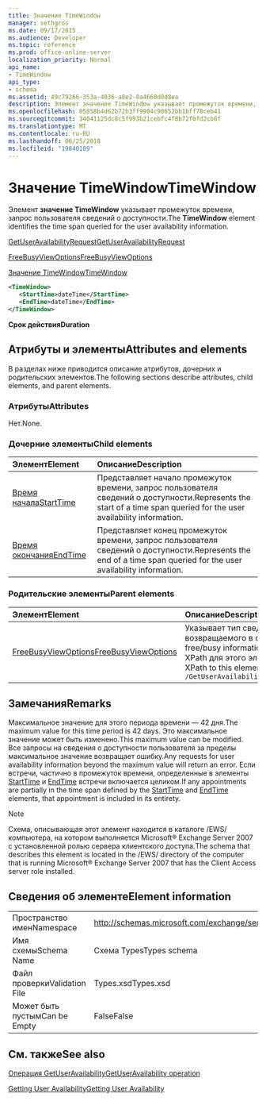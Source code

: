 ```yaml
---
title: Значение TimeWindow
manager: sethgros
ms.date: 09/17/2015
ms.audience: Developer
ms.topic: reference
ms.prod: office-online-server
localization_priority: Normal
api_name:
- TimeWindow
api_type:
- schema
ms.assetid: 49c79266-353a-4036-a8e2-8a4660d0d8ea
description: Элемент значение TimeWindow указывает промежуток времени, запрос пользователя сведений о доступности.
ms.openlocfilehash: 05858b4d62b72b3ff9904c90652bb1bff78ceb41
ms.sourcegitcommit: 34041125dc8c5f993b21cebfc4f8b72f0fd2cb6f
ms.translationtype: MT
ms.contentlocale: ru-RU
ms.lasthandoff: 06/25/2018
ms.locfileid: "19840189"
---
```

# <a name="timewindow"></a><span data-ttu-id="96f4e-103">Значение TimeWindow</span><span class="sxs-lookup"><span data-stu-id="96f4e-103">TimeWindow</span></span>

<span data-ttu-id="96f4e-104">Элемент **значение TimeWindow** указывает промежуток времени, запрос пользователя сведений о доступности.</span><span class="sxs-lookup"><span data-stu-id="96f4e-104">The **TimeWindow** element identifies the time span queried for the user availability information.</span></span> 
  
[<span data-ttu-id="96f4e-105">GetUserAvailabilityRequest</span><span class="sxs-lookup"><span data-stu-id="96f4e-105">GetUserAvailabilityRequest</span></span>](getuseravailabilityrequest.md)
  
[<span data-ttu-id="96f4e-106">FreeBusyViewOptions</span><span class="sxs-lookup"><span data-stu-id="96f4e-106">FreeBusyViewOptions</span></span>](freebusyviewoptions.md)
  
[<span data-ttu-id="96f4e-107">Значение TimeWindow</span><span class="sxs-lookup"><span data-stu-id="96f4e-107">TimeWindow</span></span>](timewindow.md)
  
```xml
<TimeWindow>
   <StartTime>dateTime</StartTime>
   <EndTime>dateTime</EndTime>
</TimeWindow>
```

 <span data-ttu-id="96f4e-108">**Срок действия**</span><span class="sxs-lookup"><span data-stu-id="96f4e-108">**Duration**</span></span>
## <a name="attributes-and-elements"></a><span data-ttu-id="96f4e-109">Атрибуты и элементы</span><span class="sxs-lookup"><span data-stu-id="96f4e-109">Attributes and elements</span></span>

<span data-ttu-id="96f4e-110">В разделах ниже приводится описание атрибутов, дочерних и родительских элементов.</span><span class="sxs-lookup"><span data-stu-id="96f4e-110">The following sections describe attributes, child elements, and parent elements.</span></span>
  
### <a name="attributes"></a><span data-ttu-id="96f4e-111">Атрибуты</span><span class="sxs-lookup"><span data-stu-id="96f4e-111">Attributes</span></span>

<span data-ttu-id="96f4e-112">Нет.</span><span class="sxs-lookup"><span data-stu-id="96f4e-112">None.</span></span>
  
### <a name="child-elements"></a><span data-ttu-id="96f4e-113">Дочерние элементы</span><span class="sxs-lookup"><span data-stu-id="96f4e-113">Child elements</span></span>

|<span data-ttu-id="96f4e-114">**Элемент**</span><span class="sxs-lookup"><span data-stu-id="96f4e-114">**Element**</span></span>|<span data-ttu-id="96f4e-115">**Описание**</span><span class="sxs-lookup"><span data-stu-id="96f4e-115">**Description**</span></span>|
|:-----|:-----|
|[<span data-ttu-id="96f4e-116">Время начала</span><span class="sxs-lookup"><span data-stu-id="96f4e-116">StartTime</span></span>](starttime.md) <br/> |<span data-ttu-id="96f4e-117">Представляет начало промежуток времени, запрос пользователя сведений о доступности.</span><span class="sxs-lookup"><span data-stu-id="96f4e-117">Represents the start of a time span queried for the user availability information.</span></span>  <br/> |
|[<span data-ttu-id="96f4e-118">Время окончания</span><span class="sxs-lookup"><span data-stu-id="96f4e-118">EndTime</span></span>](endtime.md) <br/> |<span data-ttu-id="96f4e-119">Представляет конец промежуток времени, запрос пользователя сведений о доступности.</span><span class="sxs-lookup"><span data-stu-id="96f4e-119">Represents the end of a time span queried for the user availability information.</span></span>  <br/> |
   
### <a name="parent-elements"></a><span data-ttu-id="96f4e-120">Родительские элементы</span><span class="sxs-lookup"><span data-stu-id="96f4e-120">Parent elements</span></span>

|<span data-ttu-id="96f4e-121">**Элемент**</span><span class="sxs-lookup"><span data-stu-id="96f4e-121">**Element**</span></span>|<span data-ttu-id="96f4e-122">**Описание**</span><span class="sxs-lookup"><span data-stu-id="96f4e-122">**Description**</span></span>|
|:-----|:-----|
|[<span data-ttu-id="96f4e-123">FreeBusyViewOptions</span><span class="sxs-lookup"><span data-stu-id="96f4e-123">FreeBusyViewOptions</span></span>](freebusyviewoptions.md) <br/> |<span data-ttu-id="96f4e-124">Указывает тип сведений о доступности, возвращаемого в ответе.</span><span class="sxs-lookup"><span data-stu-id="96f4e-124">Specifies the type of free/busy information returned in the response.</span></span>  <br/> <span data-ttu-id="96f4e-125">XPath для этого элемента:</span><span class="sxs-lookup"><span data-stu-id="96f4e-125">The following is the XPath to this element:</span></span>  <br/>  `/GetUserAvailabilityRequest/FreeBusyViewOptions` <br/> |
   
## <a name="remarks"></a><span data-ttu-id="96f4e-126">Замечания</span><span class="sxs-lookup"><span data-stu-id="96f4e-126">Remarks</span></span>

<span data-ttu-id="96f4e-127">Максимальное значение для этого периода времени — 42 дня.</span><span class="sxs-lookup"><span data-stu-id="96f4e-127">The maximum value for this time period is 42 days.</span></span> <span data-ttu-id="96f4e-128">Это максимальное значение может быть изменено.</span><span class="sxs-lookup"><span data-stu-id="96f4e-128">This maximum value can be modified.</span></span> <span data-ttu-id="96f4e-129">Все запросы на сведения о доступности пользователя за пределы максимальное значение возвращает ошибку.</span><span class="sxs-lookup"><span data-stu-id="96f4e-129">Any requests for user availability information beyond the maximum value will return an error.</span></span> <span data-ttu-id="96f4e-130">Если встречи, частично в промежуток времени, определенные в элементы [StartTime](starttime.md) и [EndTime](endtime.md) встречи включается целиком.</span><span class="sxs-lookup"><span data-stu-id="96f4e-130">If any appointments are partially in the time span defined by the [StartTime](starttime.md) and [EndTime](endtime.md) elements, that appointment is included in its entirety.</span></span> 
  
> [!NOTE]
> <span data-ttu-id="96f4e-131">Схема, описывающая этот элемент находится в каталоге /EWS/ компьютера, на котором выполняется Microsoft® Exchange Server 2007 с установленной ролью сервера клиентского доступа.</span><span class="sxs-lookup"><span data-stu-id="96f4e-131">The schema that describes this element is located in the /EWS/ directory of the computer that is running Microsoft® Exchange Server 2007 that has the Client Access server role installed.</span></span> 
  
## <a name="element-information"></a><span data-ttu-id="96f4e-132">Сведения об элементе</span><span class="sxs-lookup"><span data-stu-id="96f4e-132">Element information</span></span>

|||
|:-----|:-----|
|<span data-ttu-id="96f4e-133">Пространство имен</span><span class="sxs-lookup"><span data-stu-id="96f4e-133">Namespace</span></span>  <br/> |http://schemas.microsoft.com/exchange/services/2006/types  <br/> |
|<span data-ttu-id="96f4e-134">Имя схемы</span><span class="sxs-lookup"><span data-stu-id="96f4e-134">Schema Name</span></span>  <br/> |<span data-ttu-id="96f4e-135">Схема Types</span><span class="sxs-lookup"><span data-stu-id="96f4e-135">Types schema</span></span>  <br/> |
|<span data-ttu-id="96f4e-136">Файл проверки</span><span class="sxs-lookup"><span data-stu-id="96f4e-136">Validation File</span></span>  <br/> |<span data-ttu-id="96f4e-137">Types.xsd</span><span class="sxs-lookup"><span data-stu-id="96f4e-137">Types.xsd</span></span>  <br/> |
|<span data-ttu-id="96f4e-138">Может быть пустым</span><span class="sxs-lookup"><span data-stu-id="96f4e-138">Can be Empty</span></span>  <br/> |<span data-ttu-id="96f4e-139">False</span><span class="sxs-lookup"><span data-stu-id="96f4e-139">False</span></span>  <br/> |
   
## <a name="see-also"></a><span data-ttu-id="96f4e-140">См. также</span><span class="sxs-lookup"><span data-stu-id="96f4e-140">See also</span></span>



[<span data-ttu-id="96f4e-141">Операция GetUserAvailability</span><span class="sxs-lookup"><span data-stu-id="96f4e-141">GetUserAvailability operation</span></span>](getuseravailability-operation.md)


[<span data-ttu-id="96f4e-142">Getting User Availability</span><span class="sxs-lookup"><span data-stu-id="96f4e-142">Getting User Availability</span></span>](http://msdn.microsoft.com/library/d4133fcb-9b0f-4e6b-aadf-a389da83516a%28Office.15%29.aspx)

